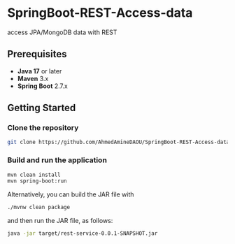 # SpringBoot-REST-Access-data
access JPA/MongoDB data with REST
## Prerequisites
- **Java 17** or later
- **Maven** 3.x
- **Spring Boot** 2.7.x

## Getting Started

### Clone the repository
```bash
git clone https://github.com/AhmedAmineDAOU/SpringBoot-REST-Access-data.git
```

### Build and run the application
```bash
mvn clean install
mvn spring-boot:run
```
Alternatively, you can build the JAR file with
```bash
./mvnw clean package 
```
and then run the JAR file, as follows:
```bash
java -jar target/rest-service-0.0.1-SNAPSHOT.jar
```

